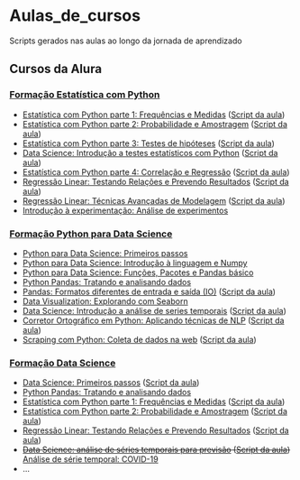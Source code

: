 # Aulas_de_cursos
Scripts gerados nas aulas ao longo da jornada de aprendizado

## Cursos da Alura
### [Formação Estatística com Python](https://cursos.alura.com.br/formacao-estatistica-python)
* [Estatística com Python parte 1: Frequências e Medidas](https://cursos.alura.com.br/course/estatistica-distribuicoes-e-medidas) ([Script da aula](https://github.com/Daniel-ASG/Aulas_de_cursos/blob/main/Curso_de_Estat%C3%ADstica_Parte_1.ipynb))
* [Estatística com Python parte 2: Probabilidade e Amostragem](https://cursos.alura.com.br/course/estatistica-probabilidade-e-amostragem) ([Script da aula](https://github.com/Daniel-ASG/Aulas_de_cursos/blob/main/Curso_de_Estat%C3%ADstica_Parte_2.ipynb))
* [Estatística com Python parte 3: Testes de hipóteses](https://cursos.alura.com.br/course/estatistica-testes-hipotestes) ([Script da aula](https://github.com/Daniel-ASG/Aulas_de_cursos/blob/main/Curso_de_Estat%C3%ADstica_Parte_3.ipynb))
* [Data Science: Introdução a testes estatísticos com Python](https://cursos.alura.com.br/course/data-science-introducao-a-testes-estatisticos-com-python) ([Script da aula](https://github.com/Daniel-ASG/Aulas_de_cursos/blob/main/data_science_introducao_a_testes_estatisticos_com_python.ipynb))
* [Estatística com Python parte 4: Correlação e Regressão](https://cursos.alura.com.br/course/estatistica-correlacao-regressao) ([Script da aula](https://github.com/Daniel-ASG/Aulas_de_cursos/blob/main/Curso_de_Estat%C3%ADstica_Parte_4.ipynb))
* [Regressão Linear: Testando Relações e Prevendo Resultados](https://cursos.alura.com.br/course/data-science-modelo-regressao-linear) ([Script da aula](https://github.com/Daniel-ASG/Aulas_de_cursos/blob/main/Regress%C3%A3o_Linear_Testando_Rela%C3%A7%C3%B5es_e_Prevendo_Resultados.ipynb))
* [Regressão Linear: Técnicas Avançadas de Modelagem](https://cursos.alura.com.br/course/data-science-modelo-regressao-linear-assimetria-statsmodel) ([Script da aula](https://github.com/Daniel-ASG/Aulas_de_cursos/blob/main/Regress%C3%A3o_Linear_T%C3%A9cnicas_avan%C3%A7adas_de_Modelagem.ipynb))
* [Introdução à experimentação: Análise de experimentos](https://cursos.alura.com.br/course/analise-de-experimentos)

### [Formação Python para Data Science](https://cursos.alura.com.br/formacao-python-data-science)
* [Python para Data Science: Primeiros passos](https://cursos.alura.com.br/course/python-intro)
* [Python para Data Science: Introdução à linguagem e Numpy](https://cursos.alura.com.br/course/python-tipos-listas-numpy)
* [Python para Data Science: Funções, Pacotes e Pandas básico](https://cursos.alura.com.br/course/python-funcoes-pacotes-pandas)
* [Python Pandas: Tratando e analisando dados](https://cursos.alura.com.br/course/introducao-python-pandas)
* [Pandas: Formatos diferentes de entrada e saída (IO)](https://cursos.alura.com.br/course/pandas-io) ([Script da aula](https://github.com/Daniel-ASG/Aulas_de_cursos/blob/main/Pandas_IO.ipynb))
* [Data Visualization: Explorando com Seaborn](https://cursos.alura.com.br/course/data-visualization-com-seaborn)
* [Data Science: Introdução a análise de series temporais](https://cursos.alura.com.br/course/data-science-series-temporais) ([Script da aula](https://github.com/Daniel-ASG/Aulas_de_cursos/blob/main/Time_Series.ipynb))
* [Corretor Ortográfico em Python: Aplicando técnicas de NLP](https://cursos.alura.com.br/course/nlp-corretor-ortografico) ([Script da aula](https://github.com/Daniel-ASG/Aulas_de_cursos/blob/main/Corretor.ipynb))
* [Scraping com Python: Coleta de dados na web](https://cursos.alura.com.br/course/web-scraping-data-science-python) ([Script da aula](https://github.com/Daniel-ASG/Aulas_de_cursos/blob/main/Web_Scraping.ipynb))

### [Formação Data Science](https://cursos.alura.com.br/formacao-data-science)
* [Data Science: Primeiros passos](https://cursos.alura.com.br/course/data-science-primeiros-passos) ([Script da aula](https://github.com/Daniel-ASG/Aulas_de_cursos/blob/main/Introdu%C3%A7%C3%A3o_a_Data_Science.ipynb))
* [Python Pandas: Tratando e analisando dados](https://cursos.alura.com.br/course/introducao-python-pandas) 
* [Estatística com Python parte 1: Frequências e Medidas](https://cursos.alura.com.br/course/estatistica-distribuicoes-e-medidas) ([Script da aula](https://github.com/Daniel-ASG/Aulas_de_cursos/blob/main/Curso_de_Estat%C3%ADstica_Parte_1.ipynb))
* [Estatística com Python parte 2: Probabilidade e Amostragem](https://cursos.alura.com.br/course/estatistica-probabilidade-e-amostragem) ([Script da aula](https://github.com/Daniel-ASG/Aulas_de_cursos/blob/main/Curso_de_Estat%C3%ADstica_Parte_2.ipynb))
* [Regressão Linear: Testando Relações e Prevendo Resultados](https://cursos.alura.com.br/course/data-science-modelo-regressao-linear) ([Script da aula](https://github.com/Daniel-ASG/Aulas_de_cursos/blob/main/Regress%C3%A3o_Linear_Testando_Rela%C3%A7%C3%B5es_e_Prevendo_Resultados.ipynb))
* ~~[Data Science: análise de séries temporais para previsão](https://cursos.alura.com.br/course/data-science-time-series) ([Script da aula](https://github.com/Daniel-ASG/Aulas_de_cursos/blob/main/An%C3%A1lise_de_s%C3%A9ries_temporais_para_previs%C3%A3o.ipynb))~~ [Análise de série temporal: COVID-19](https://cursos.alura.com.br/course/analise-serie-temporal-covid-19)
* ...
